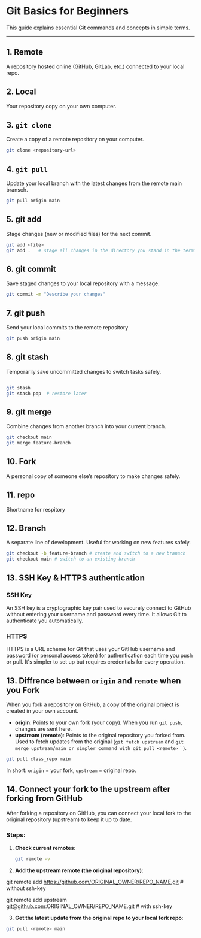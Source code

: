 # Git Basics for Beginners

This guide explains essential Git commands and concepts in simple terms.

---

## 1. Remote
A repository hosted online (GitHub, GitLab, etc.) connected to your local repo.

## 2. Local 
Your repository copy on your own computer.

## 3. `git clone`
Create a copy of a remote repository on your computer.

```bash
git clone <repository-url>

```

## 4. `git pull`
Update your local branch with the latest changes from the remote main bransch.

```bash
git pull origin main

```
## 5. git add
Stage changes (new or modified files) for the next commit.

```bash
git add <file>
git add .   # stage all changes in the directory you stand in the terminal 

```
## 6. git commit
Save staged changes to your local repository with a message.

```bash
git commit -m "Describe your changes"

```

## 7. git push 

Send your local commits to the remote repository

```bash
git push origin main

```

## 8. git stash 

Temporarily save uncommitted changes to switch tasks safely. 

```bash

git stash
git stash pop  # restore later

```

## 9. git merge 

Combine changes from another branch into your current branch.

```bash
git checkout main
git merge feature-branch
```
## 10. Fork

A personal copy of someone else’s repository to make changes safely. 

## 11. repo 

Shortname for respitory 

## 12. Branch
A separate line of development. Useful for working on new features safely.

```bash
git checkout -b feature-branch # create and switch to a new bransch 
git checkout main # switch to an existing branch 
```
## 13. SSH Key & HTTPS authentication

### SSH Key
An SSH key is a cryptographic key pair used to securely connect to GitHub without entering your username and password every time. It allows Git to authenticate you automatically.

### HTTPS
HTTPS is a URL scheme for Git that uses your GitHub username and password (or personal access token) for authentication each time you push or pull. It's simpler to set up but requires credentials for every operation.



## 13. Diffrence between `origin` and `remote` when you Fork

When you fork a repository on GitHub, a copy of the original project is created in your own account.

- **origin**: Points to your own fork (your copy). When you run `git push`, changes are sent here.  
- **upstream (remote)**: Points to the original repository you forked from. Used to fetch updates from the original (`git fetch upstream` and `git merge upstream/main or simpler command with git pull <remote>` <branch>` ).

```bash
git pull class_repo main
```

In short: `origin` = your fork, `upstream` = original repo.

## 14. Connect your fork to the upstream after forking from GitHub

After forking a repository on GitHub, you can connect your local fork to the original repository (upstream) to keep it up to date.

### Steps:

1. **Check current remotes**:
   ```bash
   git remote -v
   ```

2. **Add the upstream remote (the original repository)**:

git remote add <remote> https://github.com/ORIGINAL_OWNER/REPO_NAME.git # without ssh-key 

git remote add upstream git@github.com:ORIGINAL_OWNER/REPO_NAME.git # with ssh-key

3. **Get the latest update from the original repo to your local fork repo**: 

 ```bash
git pull <remote> main
 ```

